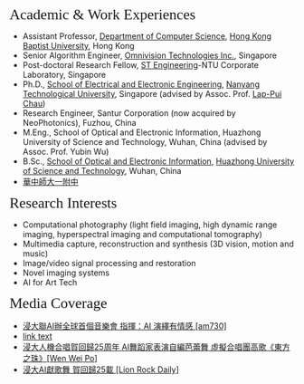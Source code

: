 
<p><span style="font-family:georgia,serif;"><span style="font-size:26px;">Academic & Work Experiences</span></span></p>

- Assistant Professor, [Department of Computer Science](https://www.comp.hkbu.edu.hk/), [Hong Kong Baptist University](https://www.hkbu.edu.hk/), Hong Kong
- Senior Algorithm Engineer, [Omnivision Technologies Inc.](https://www.ovt.com/), Singapore
- Post-doctoral Research Fellow, [ST Engineering](https://www.stengg.com/)-NTU Corporate Laboratory, Singapore
- Ph.D., [School of Electrical and Electronic Engineering](http://www.eee.ntu.edu.sg/), [Nanyang Technological University](http://www.eee.ntu.edu.sg/), Singapore (advised by Assoc. Prof. [Lap-Pui Chau](https://www.ntu.edu.sg/home/elpchau/))
- Research Engineer, Santur Corporation (now acquired by NeoPhotonics), Fuzhou, China
- M.Eng., School of Optical and Electronic Information, Huazhong University of Science and Technology, Wuhan, China (advised by Assoc. Prof. Yubin Wu)
- B.Sc., [School of Optical and Electronic Information](http://oei.hust.edu.cn/), [Huazhong University of Science and Technology](http://www.hust.edu.cn/), Wuhan, China
- [華中師大一附中](http://www.hzsdyfz.com.cn/Category_1/Index.aspx)

<p><span style="font-family:georgia,serif;"><span style="font-size:26px;">Research Interests</span></span></p>

- Computational photography (light field imaging, high dynamic range imaging, hyperspectral imaging and computational tomography)
- Multimedia capture, reconstruction and synthesis (3D vision, motion and music)
- Image/video signal processing and restoration
- Novel imaging systems
- AI for Art Tech

<p><span style="font-family:georgia,serif;"><span style="font-size:26px;">Media Coverage</span></span></p>

- [浸大聯AI辦全球首個音樂會 指揮：AI 演繹有情感 [am730]]()
- <a href="url">link text</a>
- [浸大人機合唱賀回歸25周年 AI舞蹈家表演自編芭蕾舞 虛擬合唱團高歌《東方之珠》[Wen Wei Po]](https://www.wenweipo.com/a/202207/05/AP62c34fd3e4b033218a5600c5.html)
- [浸大AI獻歌舞 賀回歸25載 [Lion Rock Daily]](https://www.lionrockdaily.com/epaper/view/newsDetail/1544003583710728192.html)

